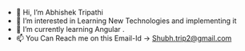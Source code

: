 - 👋 Hi, I’m Abhishek Tripathi
- 👀 I’m interested in Learning New Technologies and implementing it
- 🌱 I’m currently learning Angular .
- 📫 You Can Reach me on this Email-Id -> Shubh.trip2@gmail.com


